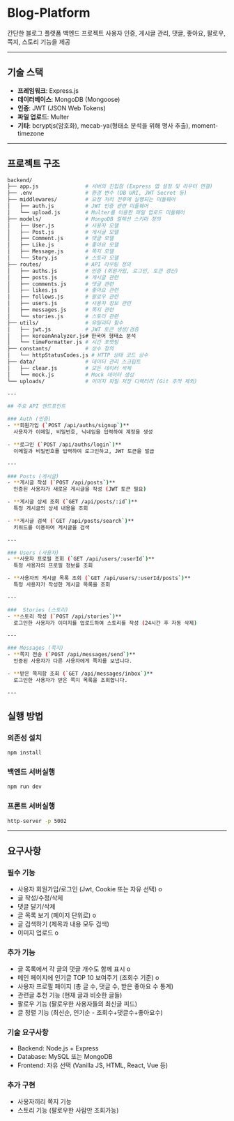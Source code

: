 # Blog-Platform

간단한 블로그 플랫폼 백엔드 프로젝트 
사용자 인증, 게시글 관리, 댓글, 좋아요, 팔로우, 쪽지, 스토리 기능을 제공

---

##  기술 스택

- **프레임워크**: Express.js  
- **데이터베이스**: MongoDB (Mongoose)  
- **인증**: JWT (JSON Web Tokens)  
- **파일 업로드**: Multer  
- **기타**: bcryptjs(암호화), mecab-ya(형태소 분석을 위해 명사 추출), moment-timezone  

---

##  프로젝트 구조

```bash
backend/
├── app.js               # 서버의 진입점 (Express 앱 설정 및 라우터 연결)
├── .env                 # 환경 변수 (DB URI, JWT Secret 등)
├── middlewares/         # 요청 처리 전후에 실행되는 미들웨어
│   ├── auth.js          # JWT 인증 관련 미들웨어
│   └── upload.js        # Multer를 이용한 파일 업로드 미들웨어
├── models/              # MongoDB 컬렉션 스키마 정의
│   ├── User.js          # 사용자 모델
│   ├── Post.js          # 게시글 모델
│   ├── Comment.js       # 댓글 모델
│   ├── Like.js          # 좋아요 모델
│   ├── Message.js       # 쪽지 모델
│   └── Story.js         # 스토리 모델
├── routes/              # API 라우팅 정의
│   ├── auths.js         # 인증 (회원가입, 로그인, 토큰 갱신)
│   ├── posts.js         # 게시글 관련
│   ├── comments.js      # 댓글 관련
│   ├── likes.js         # 좋아요 관련
│   ├── follows.js       # 팔로우 관련
│   ├── users.js         # 사용자 정보 관련
│   ├── messages.js      # 쪽지 관련
│   └── stories.js       # 스토리 관련
├── utils/               # 유틸리티 함수
│   ├── jwt.js           # JWT 토큰 생성/검증
│   ├── koreanAnalyzer.js# 한국어 형태소 분석
│   └── timeFormatter.js # 시간 포맷팅
├── constants/           # 상수 정의
│   └── httpStatusCodes.js # HTTP 상태 코드 상수
├── data/                # 데이터 관리 스크립트
│   ├── clear.js         # 모든 데이터 삭제
│   └── mock.js          # Mock 데이터 생성
└── uploads/             # 이미지 파일 저장 디렉터리 (Git 추적 제외)

---

## 주요 API 엔드포인트

### Auth (인증)
- **회원가입 (`POST /api/auths/signup`)**  
  사용자가 이메일, 비밀번호, 닉네임을 입력하여 계정을 생성 

- **로그인 (`POST /api/auths/login`)**  
  이메일과 비밀번호를 입력하여 로그인하고, JWT 토큰을 발급

---

### Posts (게시글)
- **게시글 작성 (`POST /api/posts`)**  
  인증된 사용자가 새로운 게시글을 작성 (JWT 토큰 필요)  

- **게시글 상세 조회 (`GET /api/posts/:id`)**  
  특정 게시글의 상세 내용을 조회  

- **게시글 검색 (`GET /api/posts/search`)**  
  키워드를 이용하여 게시글을 검색 

---

### Users (사용자)
- **사용자 프로필 조회 (`GET /api/users/:userId`)**  
  특정 사용자의 프로필 정보를 조회

- **사용자의 게시글 목록 조회 (`GET /api/users/:userId/posts`)**  
  특정 사용자가 작성한 게시글 목록을 조회  

---

###  Stories (스토리)
- **스토리 작성 (`POST /api/stories`)**  
  로그인한 사용자가 이미지를 업로드하여 스토리를 작성 (24시간 후 자동 삭제)  

---

### Messages (쪽지)
- **쪽지 전송 (`POST /api/messages/send`)**  
  인증된 사용자가 다른 사용자에게 쪽지를 보냅니다.  

- **받은 쪽지함 조회 (`GET /api/messages/inbox`)**  
  로그인한 사용자가 받은 쪽지 목록을 조회합니다.  

---

```
## 실행 방법
### 의존성 설치
```bash
npm install
```
### 백엔드 서버실행
```bash
npm run dev
```
### 프론트 서버실행
```bash
http-server -p 5002
```

---
## 요구사항

### 필수 기능

- 사용자 회원가입/로그인 (Jwt, Cookie 또는 자유 선택) o
- 글 작성/수정/삭제
- 댓글 달기/삭제
- 글 목록 보기 (페이지 단위로) o
- 글 검색하기 (제목과 내용 모두 검색)
- 이미지 업로드 o

### 추가 기능

- 글 목록에서 각 글의 댓글 개수도 함께 표시 o
- 메인 페이지에 인기글 TOP 10 보여주기 (조회수 기준) o
- 사용자 프로필 페이지 (총 글 수, 댓글 수, 받은 좋아요 수 통계)
- 관련글 추천 기능 (현재 글과 비슷한 글들)
- 팔로우 기능 (팔로우한 사용자들의 최신글 피드)
- 글 정렬 기능 (최신순, 인기순 - 조회수+댓글수+좋아요수)

### 기술 요구사항

- Backend: Node.js + Express
- Database: MySQL 또는 MongoDB
- Frontend: 자유 선택 (Vanilla JS, HTML, React, Vue 등)

### 추가 구현
- 사용자끼리 쪽지 기능
- 스토리 기능 (팔로우한 사람만 조회가능)
